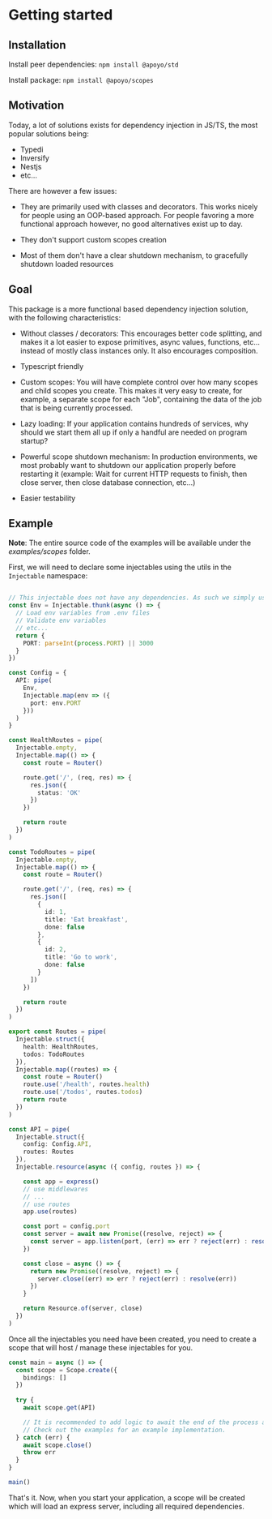 # Getting started

## Installation

Install peer dependencies:
`npm install @apoyo/std`

Install package:
`npm install @apoyo/scopes`

## Motivation

Today, a lot of solutions exists for dependency injection in JS/TS, the most popular solutions being:

- Typedi
- Inversify
- Nestjs
- etc...

There are however a few issues:

- They are primarily used with classes and decorators. This works nicely for people using an OOP-based approach. For people favoring a more functional approach however, no good alternatives exist up to day.

- They don't support custom scopes creation

- Most of them don't have a clear shutdown mechanism, to gracefully shutdown loaded resources

## Goal

This package is a more functional based dependency injection solution, with the following characteristics:

- Without classes / decorators: This encourages better code splitting, and makes it a lot easier to expose primitives, async values, functions, etc... instead of mostly class instances only. It also encourages composition.

- Typescript friendly

- Custom scopes: You will have complete control over how many scopes and child scopes you create. This makes it very easy to create, for example, a separate scope for each "Job", containing the data of the job that is being currently processed.

- Lazy loading: If your application contains hundreds of services, why should we start them all up if only a handful are needed on program startup?

- Powerful scope shutdown mechanism: In production environments, we most probably want to shutdown our application properly before restarting it (example: Wait for current HTTP requests to finish, then close server, then close database connection, etc...)

- Easier testability

## Example

**Note**: The entire source code of the examples will be available under the *examples/scopes* folder.

First, we will need to declare some injectables using the utils in the `Injectable` namespace:

```ts

// This injectable does not have any dependencies. As such we simply use `Injectable.thunk`
const Env = Injectable.thunk(async () => {
  // Load env variables from .env files
  // Validate env variables
  // etc...
  return {
    PORT: parseInt(process.PORT) || 3000
  }
})

const Config = {
  API: pipe(
    Env,
    Injectable.map(env => ({
      port: env.PORT
    }))
  )
}

const HealthRoutes = pipe(
  Injectable.empty,
  Injectable.map(() => {
    const route = Router()

    route.get('/', (req, res) => {
      res.json({
        status: 'OK'
      })
    })

    return route
  })
)

const TodoRoutes = pipe(
  Injectable.empty,
  Injectable.map(() => {
    const route = Router()

    route.get('/', (req, res) => {
      res.json([
        {
          id: 1,
          title: 'Eat breakfast',
          done: false
        },
        {
          id: 2,
          title: 'Go to work',
          done: false
        }
      ])
    })

    return route
  })
)

export const Routes = pipe(
  Injectable.struct({
    health: HealthRoutes,
    todos: TodoRoutes
  }),
  Injectable.map((routes) => {
    const route = Router()
    route.use('/health', routes.health)
    route.use('/todos', routes.todos)
    return route
  })
)

const API = pipe(
  Injectable.struct({
    config: Config.API, 
    routes: Routes
  }),
  Injectable.resource(async ({ config, routes }) => {

    const app = express()
    // use middlewares
    // ...
    // use routes
    app.use(routes)

    const port = config.port
    const server = await new Promise((resolve, reject) => {
      const server = app.listen(port, (err) => err ? reject(err) : resolve(server))
    })

    const close = async () => {
      return new Promise((resolve, reject) => {
        server.close((err) => err ? reject(err) : resolve(err))
      })
    }

    return Resource.of(server, close)
  })
)
```

Once all the injectables you need have been created, you need to create a scope that will host / manage these injectables for you.

```ts
const main = async () => {
  const scope = Scope.create({
    bindings: []
  })
  
  try {
    await scope.get(API)

    // It is recommended to add logic to await the end of the process and close the server gracefully.
    // Check out the examples for an example implementation.
  } catch (err) {
    await scope.close()
    throw err
  }
}

main()
```

That's it. Now, when you start your application, a scope will be created which will load an express server, including all required dependencies.
